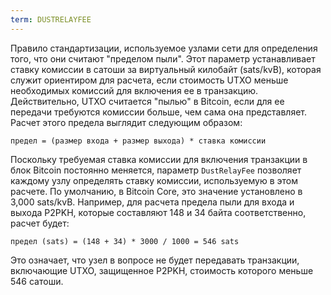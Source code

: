 ```yaml
---
term: DUSTRELAYFEE
---
```


Правило стандартизации, используемое узлами сети для определения того, что они считают "пределом пыли". Этот параметр устанавливает ставку комиссии в сатоши за виртуальный килобайт (sats/kvB), которая служит ориентиром для расчета, если стоимость UTXO меньше необходимых комиссий для включения ее в транзакцию. Действительно, UTXO считается "пылью" в Bitcoin, если для ее передачи требуются комиссии больше, чем сама она представляет. Расчет этого предела выглядит следующим образом:

```text
предел = (размер входа + размер выхода) * ставка комиссии
```

Поскольку требуемая ставка комиссии для включения транзакции в блок Bitcoin постоянно меняется, параметр `DustRelayFee` позволяет каждому узлу определять ставку комиссии, используемую в этом расчете. По умолчанию, в Bitcoin Core, это значение установлено в 3,000 sats/kvB. Например, для расчета предела пыли для входа и выхода P2PKH, которые составляют 148 и 34 байта соответственно, расчет будет:

```text
предел (sats) = (148 + 34) * 3000 / 1000 = 546 sats
```

Это означает, что узел в вопросе не будет передавать транзакции, включающие UTXO, защищенное P2PKH, стоимость которого меньше 546 сатоши.